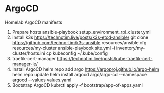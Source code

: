 # ArgoCD
 Homelab ArgoCD manifests

1. Prepare hosts
    ansible-playbook setup_environment_rpi_cluster.yml
2. install k3s
    https://technotim.live/posts/k3s-etcd-ansible/
    git clone https://github.com/techno-tim/k3s-ansible
    resources/ansible.cfg
    resources/my-cluster
    ansible-playbook site.yml -i inventory/my-cluster/hosts.ini
    cp kubeconfig ~/.kube/config
3. traefik-cert-manager
    https://technotim.live/posts/kube-traefik-cert-manager-le/
4. Install ArgoCD
    helm repo add argo https://argoproj.github.io/argo-helm
    helm repo update
    helm install argocd argo/argo-cd --namespace argocd --values values.yaml
5. Bootstrap ArgoCD
    kubrctl apply -f bootstrap/app-of-apps.yaml
